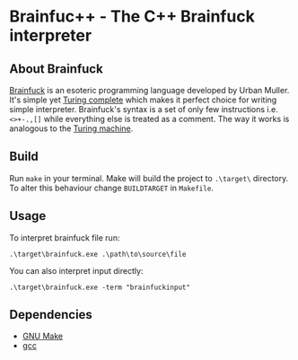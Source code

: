 # Brainfuc++ - The C++ Brainfuck interpreter

## About Brainfuck 
[Brainfuck](https://en.wikipedia.org/wiki/Brainfuck) is an esoteric programming language developed by Urban Muller. It's simple yet [Turing complete](https://en.wikipedia.org/wiki/Turing_completeness) which makes it perfect choice for writing simple interpreter. Brainfuck's syntax is a set of only few instructions i.e. `<>+-.,[]` while everything else is treated as a comment. The way it works is analogous to the [Turing machine](https://en.wikipedia.org/wiki/Turing_machine). 

## Build
Run `make` in your terminal. Make will build the project to `.\target\` directory. To alter this behaviour change `BUILDTARGET` in `Makefile`.

## Usage
To interpret brainfuck file run: 

`.\target\brainfuck.exe .\path\to\source\file`

You can also interpret input directly: 

`.\target\brainfuck.exe -term "brainfuckinput"`

## Dependencies 
- [GNU Make](https://www.gnu.org/software/make/)
- [gcc](https://www.gnu.org/software/gcc/)